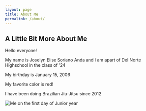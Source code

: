 ```yaml
---
layout: page
title: About Me
permalink: /about/ 
---
```

## A Little Bit More About Me

Hello everyone! 

My name is Joselyn Elise Soriano Anda and I am apart of Del Norte Highschool in the class of '24 

My birthday is January 15, 2006

My favorite color is red!

I have been doing Brazilian Jiu-Jitsu since 2012


 
 
![Me on the first day of Junior year](04F415CC-FD71-45FD-9609-FAC9267614FD.png)


